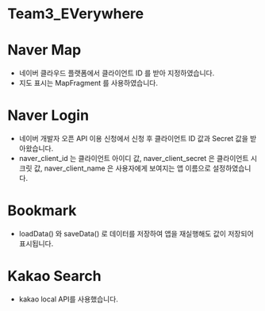 # Team3_EVerywhere
 



# Naver Map
 * 네이버 클라우드 플랫폼에서 클라이언트 ID 를 받아 지정하였습니다.
 * 지도 표시는 MapFragment 를 사용하였습니다.


# Naver Login
 * 네이버 개발자 오픈 API 이용 신청에서 신청 후 클라이언트 ID 값과 Secret 값을 받아왔습니다.
 * naver_client_id 는 클라이언트 아이디 값, naver_client_secret 은 클라이언트 시크릿 값, naver_client_name 은 사용자에게 보여지는 앱 이름으로 설정하였습니다.


# Bookmark
 * loadData() 와 saveData() 로 데이터를 저장하여 앱을 재실행해도 값이 저장되어 표시됩니다.
 
 
# Kakao Search
 * kakao local API를 사용했습니다.
